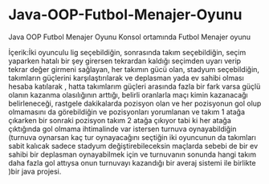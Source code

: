 # Java-OOP-Futbol-Menajer-Oyunu
Java OOP Futbol Menajer Oyunu
Konsol ortamında Futbol Menajer oyunu

İçerik:İki oyunculu lig seçebildiğin, sonrasında takım seçebildiğin,
seçim yaparken hatalı bir şey girersen tekrardan kaldığı seçimden uyarı verip tekrar değer girmeni sağlayan, 
her takımın gücü olan, stadyum seçebildiğin, takımların güçlerini karşılaştırılarak ve deplasman yada ev sahibi olması hesaba katılarak ,
hatta takımlarım güçleri arasında fazla bir fark varsa güçlü olanın kazanma olasılığının arttığı, 
belirli oranlarla maçı kimin kazanacağı belirleneceği, rastgele dakikalarda pozisyon olan ve her pozisyonun gol olup olmamasını da görebildiğin ve pozisyonları yorumlanan 
ve takım 1 atağa çıkarken bir sonraki pozisyon takım 2 atağa çıkıyor 
tabi ki her atağa çıktığında gol olmama ihtimalinde var 
istersen turnuva oynayabildiğin (turnuva oynarsan kaç tur oynayacağını seçtiğin iki oyuncunun da takımları sabit kalıcak sadece stadyum değiştirebileceksin 
maçlarda sebebi de bir ev sahibi bir deplasman oynayabilmek için ve turnuvanın sonunda hangi takım daha fazla gol attıysa onun turnuvayı kazandığı 
bir averaj sistemi ile birlikte )bir java projesi.
